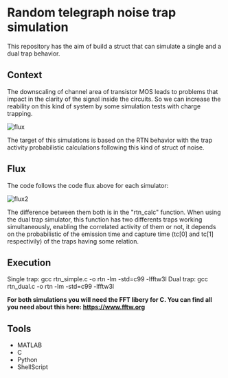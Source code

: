 # Random telegraph noise trap simulation

This repository has the aim of build a struct that can simulate a single and a dual trap behavior. 

## Context

The downscaling of channel area of transistor MOS leads to problems that impact in the clarity of the signal inside the circuits. So we can
increase the reability on this kind of system by some simulation tests with charge trapping.

![flux](https://user-images.githubusercontent.com/48728730/217322775-eeea2e74-48c9-4970-83b0-d1a5ce2c9dec.png)

The target of this simulations is based on the RTN behavior with the trap activity probabilistic calculations following this kind of struct of noise.

## Flux

The code follows the code flux above for each simulator:

![flux2](https://user-images.githubusercontent.com/48728730/217324507-dc9c5c2c-b6b3-4bca-a365-36ddb62c5472.png)

The difference between them both is in the "rtn_calc" function. When using the dual trap simulator, this function has two differents traps 
working simultaneously, enabling the correlated activity of them or not, it depends on the probabilistic of the emission time and capture time (tc[0] and tc[1] respectivily) of the traps having some relation.

## Execution

Single trap: gcc rtn_simple.c -o rtn -lm -std=c99 -lfftw3l
Dual trap: gcc rtn_dual.c -o rtn -lm -std=c99 -lfftw3l

**For both simulations you will need the FFT libery for C. You can find all you need about this here: https://www.fftw.org**

## Tools

- MATLAB
- C
- Python
- ShellScript
